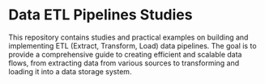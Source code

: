 # Data ETL Pipelines Studies

This repository contains studies and practical examples on building and implementing ETL (Extract, Transform, Load) data pipelines. The goal is to provide a comprehensive guide to creating efficient and scalable data flows, from extracting data from various sources to transforming and loading it into a data storage system.